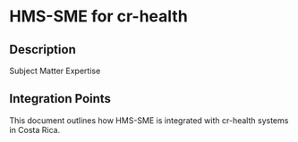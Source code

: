 # HMS-SME for cr-health

## Description

Subject Matter Expertise

## Integration Points

This document outlines how HMS-SME is integrated with cr-health systems in Costa Rica.
